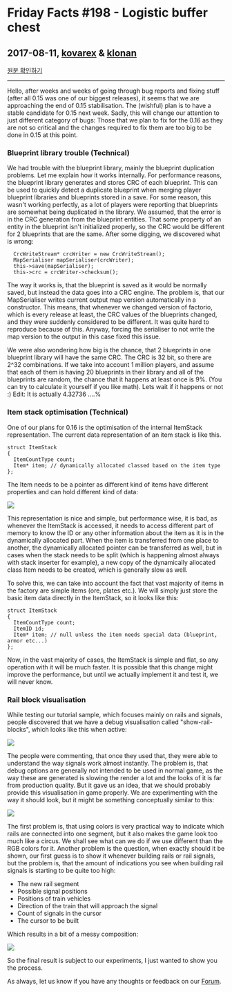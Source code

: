 # Friday Facts #198 - Logistic buffer chest

## 2017-08-11, [kovarex](https://factorio.com/blog/author/kovarex) & [klonan](https://factorio.com/blog/author/Klonan)

[원문 확인하기](https://factorio.com/blog/post/fff-198)

---

Hello,
after weeks and weeks of going through bug reports and fixing stuff (after all 0.15 was one of our biggest releases), it seems that we are approaching the end of 0.15 stabilisation. The (wishful) plan is to have a stable candidate for 0.15 next week. Sadly, this will change our attention to just different category of bugs: Those that we plan to fix for the 0.16 as they are not so critical and the changes required to fix them are too big to be done in 0.15 at this point.

### Blueprint library trouble (Technical)
We had trouble with the blueprint library, mainly the blueprint duplication problems. Let me explain how it works internally. For performance reasons, the blueprint library generates and stores CRC of each blueprint. This can be used to quickly detect a duplicate blueprint when merging player blueprint libraries and blueprints stored in a save. For some reason, this wasn't working perfectly, as a lot of players were reporting that blueprints are somewhat being duplicated in the library. We assumed, that the error is in the CRC generation from the blueprint entities. That some property of an entity in the blueprint isn't initialized properly, so the CRC would be different for 2 blueprints that are the same. After some digging, we discovered what is wrong:

```
  CrcWriteStream* crcWriter = new CrcWriteStream();
  MapSerialiser mapSerialiser(crcWriter);
  this->save(mapSerialiser);
  this->crc = crcWriter->checksum();
```

The way it works is, that the blueprint is saved as it would be normally saved, but instead the data goes into a CRC engine. The problem is, that our MapSerialiser writes current output map version automatically in a constructor. This means, that whenever we changed version of factorio, which is every release at least, the CRC values of the blueprints changed, and they were suddenly considered to be different. It was quite hard to reproduce because of this. Anyway, forcing the serialiser to not write the map version to the output in this case fixed this issue.

We were also wondering how big is the chance, that 2 blueprints in one blueprint library will have the same CRC. The CRC is 32 bit, so there are 2^32 combinations. If we take into account 1 million players, and assume that each of them is having 20 blueprints in their library and all of the blueprints are random, the chance that it happens at least once is 9%. (You can try to calculate it yourself if you like math). Lets wait if it happens or not :)
Edit: It is actually 4.32736 ....%

### Item stack optimisation (Technical)
One of our plans for 0.16 is the optimisation of the internal ItemStack representation. The current data representation of an item stack is like this.

```
struct ItemStack
{
  ItemCountType count;
  Item* item; // dynamically allocated classed based on the item type
};
```

The Item needs to be a pointer as different kind of items have different properties and can hold different kind of data:

![](https://cdn.factorio.com/assets/img/blog/fff-198-item-inheritance-graph.png)

This representation is nice and simple, but performance wise, it is bad, as whenever the ItemStack is accessed, it needs to access different part of memory to know the ID or any other information about the item as it is in the dynamically allocated part. When the item is transferred from one place to another, the dynamically allocated pointer can be transferred as well, but in cases when the stack needs to be split (which is happening almost always with stack inserter for example), a new copy of the dynamically allocated class Item needs to be created, which is generally slow as well.

To solve this, we can take into account the fact that vast majority of items in the factory are simple items (ore, plates etc.). We will simply just store the basic item data directly in the ItemStack, so it looks like this:

```
struct ItemStack
{
  ItemCountType count;
  ItemID id;
  Item* item; // null unless the item needs special data (blueprint, armor etc...)
};
```

Now, in the vast majority of cases, the ItemStack is simple and flat, so any operation with it will be much faster. It is possible that this change might improve the performance, but until we actually implement it and test it, we will never know.

### Rail block visualisation
While testing our tutorial sample, which focuses mainly on rails and signals, people discovered that we have a debug visualisation called "show-rail-blocks", which looks like this when active:

![](https://cdn.factorio.com/assets/img/blog/fff-198-rail-block-debug-visualisation.png)

The people were commenting, that once they used that, they were able to understand the way signals work almost instantly. The problem is, that debug options are generally not intended to be used in normal game, as the way these are generated is slowing the render a lot and the looks of it is far from production quality.
But it gave us an idea, that we should probably provide this visualisation in game properly. We are experimenting with the way it should look, but it might be something conceptually similar to this:

![](https://cdn.factorio.com/assets/img/blog/fff-198-rail-block-visualisation.png)

The first problem is, that using colors is very practical way to indicate which rails are connected into one segment, but it also makes the game look too much like a circus. We shall see what can we do if we use different than the RGB colors for it.
Another problem is the question, when exactly should it be shown, our first guess is to show it whenever building rails or rail signals, but the problem is, that the amount of indications you see when building rail signals is starting to be quite too high:
* The new rail segment
* Possible signal positions
* Positions of train vehicles
* Direction of the train that will approach the signal
* Count of signals in the cursor
* The cursor to be built

Which results in a bit of a messy composition:

![](https://cdn.factorio.com/assets/img/blog/fff-198-too-many-visualisations.png)

So the final result is subject to our experiments, I just wanted to show you the process.

As always, let us know if you have any thoughts or feedback on our [Forum](https://forums.factorio.com/50663).